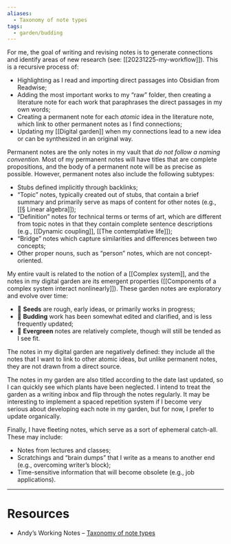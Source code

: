 ```yaml
---
aliases:
  - Taxonomy of note types
tags:
  - garden/budding
---
```

For me, the goal of writing and revising notes is to generate connections and identify areas of new research (see: [[20231225-my-workflow]]). This is a recursive process of:
- Highlighting as I read and importing direct passages into Obsidian from Readwise;
- Adding the most important works to my “raw” folder, then creating a literature note for each work that paraphrases the direct passages in my own words;
- Creating a permanent note for each *atomic* idea in the literature note, which link to other permanent notes as I find connections;
- Updating my [[Digital garden]] when my connections lead to a new idea or can be synthesized in an original way.

Permanent notes are the only notes in my vault that *do not follow a naming convention*. Most of my permanent notes will have titles that are complete propositions, and the body of a permanent note will be as precise as possible. However, permanent notes also include the following subtypes:
- Stubs defined implicitly through backlinks;
- “Topic” notes, typically created out of stubs, that contain a brief summary and primarily serve as maps of content for other notes (e.g., [[§ Linear algebra]]);
- “Definition” notes for technical terms or terms of art, which are different from topic notes in that they contain complete sentence descriptions (e.g., [[Dynamic coupling]], [[The contemplative life]]);
- “Bridge” notes which capture similarities and differences between two concepts;
- Other proper nouns, such as “person” notes, which are not concept-oriented.

My entire vault is related to the notion of a [[Complex system]], and the notes in my digital garden are its emergent properties ([[Components of a complex system interact nonlinearly]]). These garden notes are exploratory and evolve over time:
- 🌱 **Seeds** are rough, early ideas, or primarily works in progress;
- 🌿 **Budding** work has been somewhat edited and clarified, and is less frequently updated;
- 🌳 **Evergreen** notes are relatively complete, though will still be tended as I see fit.

The notes in my digital garden are negatively defined: they include all the notes that I want to link to other atomic ideas, but unlike permanent notes, they are not drawn from a direct source.

The notes in my garden are also titled according to the date last updated, so I can quickly see which plants have been neglected. I intend to treat the garden as a writing inbox and flip through the notes regularly. It may be interesting to implement a spaced repetition system if I become very serious about developing each note in my garden, but for now, I prefer to update organically.

Finally, I have fleeting notes, which serve as a sort of ephemeral catch-all. These may include:
- Notes from lectures and classes;
- Scratchings and “brain dumps” that I write as a means to another end (e.g., overcoming writer’s block);
- Time-sensitive information that will become obsolete (e.g., job applications).

---
# Resources

- Andy’s Working Notes – [Taxonomy of note types](https://notes.andymatuschak.org/zTDjZQbKAT9pALtsk2HfePx)